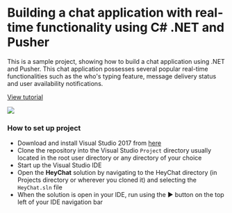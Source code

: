 # Building a chat application with real-time functionality using C# .NET and Pusher

This is a sample project, showing how to build a chat application using .NET and Pusher. This chat application possesses several popular real-time functionalities such as the who's typing feature, message delivery status and user availability notifications.

[View tutorial](https://pusher.com/tutorials/chat-aspnet)

![](https://www.dropbox.com/s/prt40qm8ukylvxa/Chat-Message-using-net.gif?raw=1)

### How to set up project

* Download and install Visual Studio 2017 from [here](https://www.visualstudio.com/downloads/)
* Clone the repository into the Visual Studio `Project` directory usually located in the root user directory or any directory of your choice
* Start up the Visual Studio IDE
* Open the **HeyChat** solution by navigating to the HeyChat directory (in Projects directory or wherever you cloned it) and selecting the `HeyChat.sln` file
* When the solution is open in your IDE, run using the ▶ button on the top left of your IDE navigation bar
